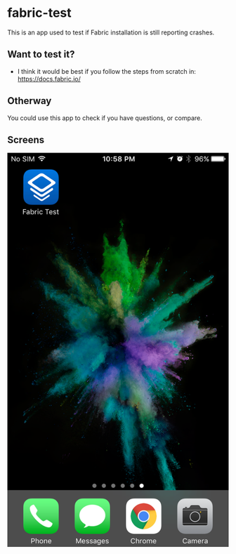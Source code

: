 # fabric-test

This is an app used to test if Fabric installation is still reporting crashes.

## Want to test it?

* I think it would be best if you follow the steps from scratch in: https://docs.fabric.io/

## Otherway

You could use this app to check if you have questions, or compare.

## Screens

![App Icon](/Docs/Images/IMG_0940.PNG)
